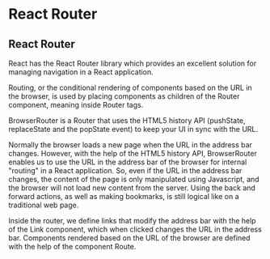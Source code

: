 # React Router

## React Router

React has the React Router library which provides an excellent solution for managing navigation in a React application.

Routing, or the conditional rendering of components based on the URL in the browser, is used by placing components as children of the Router component, meaning inside Router tags.

BrowserRouter is a Router that uses the HTML5 history API (pushState, replaceState and the popState event) to keep your UI in sync with the URL.

Normally the browser loads a new page when the URL in the address bar changes. However, with the help of the HTML5 history API, BrowserRouter enables us to use the URL in the address bar of the browser for internal "routing" in a React application. So, even if the URL in the address bar changes, the content of the page is only manipulated using Javascript, and the browser will not load new content from the server. Using the back and forward actions, as well as making bookmarks, is still logical like on a traditional web page.

Inside the router, we define links that modify the address bar with the help of the Link component, which when clicked changes the URL in the address bar. Components rendered based on the URL of the browser are defined with the help of the component Route.

